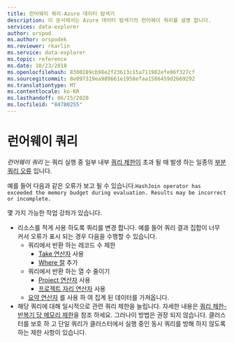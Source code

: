 ```yaml
---
title: 런어웨이 쿼리-Azure 데이터 탐색기
description: 이 문서에서는 Azure 데이터 탐색기의 런어웨이 쿼리를 설명 합니다.
services: data-explorer
author: orspod
ms.author: orspodek
ms.reviewer: rkarlin
ms.service: data-explorer
ms.topic: reference
ms.date: 10/23/2018
ms.openlocfilehash: 8300289cb98e2f23613c15a711982efe06f327cf
ms.sourcegitcommit: 8e097319ea989661e1958efaa1586459d2b69292
ms.translationtype: MT
ms.contentlocale: ko-KR
ms.lasthandoff: 06/15/2020
ms.locfileid: "84780255"
---
```

# <a name="runaway-queries"></a>런어웨이 쿼리

*런어웨이 쿼리* 는 쿼리 실행 중 일부 내부 [쿼리 제한이](querylimits.md) 초과 될 때 발생 하는 일종의 [부분 쿼리 오류](partialqueryfailures.md) 입니다. 

예를 들어 다음과 같은 오류가 보고 될 수 있습니다.`HashJoin operator has exceeded the memory budget during evaluation. Results may be incorrect or incomplete.`

몇 가지 가능한 작업 강좌가 있습니다.
* 리소스를 적게 사용 하도록 쿼리를 변경 합니다. 예를 들어 쿼리 결과 집합이 너무 커서 오류가 표시 되는 경우 다음을 수행할 수 있습니다.
  * 쿼리에서 반환 하는 레코드 수 제한
     * [Take 연산자](../query/takeoperator.md) 사용
     * [Where 절](../query/whereoperator.md) 추가
  * 쿼리에서 반환 하는 열 수 줄이기 
     * [Project 연산자](../query/projectoperator.md) 사용
     * [프로젝트 자리 연산자](../query/projectawayoperator.md) 사용
  * [요약 연산자](../query/summarizeoperator.md) 를 사용 하 여 집계 된 데이터를 가져옵니다.
* 해당 쿼리에 대해 일시적으로 관련 쿼리 제한을 늘립니다. 자세한 내용은 [쿼리 제한-반복기 당 메모리 제한](querylimits.md)을 참조 하세요. 그러나이 방법은 권장 되지 않습니다. 클러스터를 보호 하 고 단일 쿼리가 클러스터에서 실행 중인 동시 쿼리를 방해 하지 않도록 하는 제한 사항이 있습니다.
